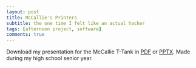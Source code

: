 ```yaml
---
layout: post
title: McCallie's Printers
subtitle: the one time I felt like an actual hacker
tags: [afternoon project, software]
comments: true
---
```


Download my presentation for the McCallie T-Tank in [PDF](/assets/files/mccallie-printers.pdf) or [PPTX](/assets/files/mccallie-printers.pptx).
Made during my high school senior year.